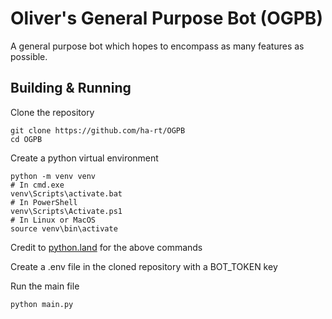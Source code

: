 # Oliver's General Purpose Bot (OGPB)

A general purpose bot which hopes to encompass as many features as possible.

## Building & Running

Clone the repository
```
git clone https://github.com/ha-rt/OGPB
cd OGPB
```

Create a python virtual environment
```
python -m venv venv
# In cmd.exe
venv\Scripts\activate.bat
# In PowerShell
venv\Scripts\Activate.ps1
# In Linux or MacOS
source venv\bin\activate
```
Credit to [python.land](https://python.land/virtual-environments/virtualenv) for the above commands

Create a .env file in the cloned repository with a BOT_TOKEN key

Run the main file
```
python main.py
```